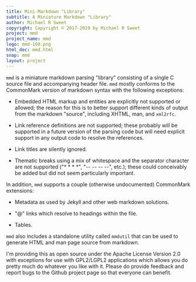 ```yaml
---
title: Mini-Markdown "Library"
subtitle: A Miniature Markdown "Library"
author: Michael R Sweet
copyright: Copyright © 2017-2019 by Michael R Sweet
project: mmd
project_name: mmd
logo: mmd-160.png
html_doc: mmd.html
snap: mmd
layout: project
---
```


`mmd` is a miniature markdown parsing "library" consisting of a single C source
file and accompanying header file.  `mmd` mostly conforms to the CommonMark
version of markdown syntax with the following exceptions:

- Embedded HTML markup and entities are explicitly not supported or allowed;
  the reason for this is to better support different kinds of output from the
  markdown "source", including XHTML, man, and `xml2rfc`.

- Link reference definitions are not supported; these probably will be supported
  in a future version of the parsing code but will need explicit support in any
  output code to resolve the references.

- Link titles are silently ignored.

- Thematic breaks using a mix of whitespace and the separator character are not
  supported ("* * * *", "-- -- -- --", etc.); these could conceivably be added
  but did not seem particularly important.

In addition, <code>mmd</code> supports a couple (otherwise undocumented)
CommonMark extensions:

- Metadata as used by Jekyll and other web markdown solutions.

- "@" links which resolve to headings within the file.

- Tables.

`mmd` also includes a standalone utility called `mmdutil` that can be used to
generate HTML and man page source from markdown.

I'm providing this as open source under the Apache License Version 2.0 with
exceptions for use with GPL2/LGPL2 applications which allows you do pretty much
do whatever you like with it.  Please do provide feedback and report bugs to the
Github project page so that everyone can benefit.
